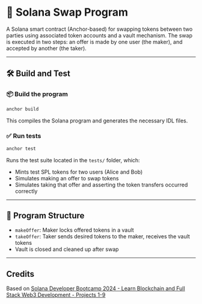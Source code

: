 # 🔄 Solana Swap Program

A Solana smart contract (Anchor-based) for swapping tokens between two parties using associated token accounts and a vault mechanism. The swap is executed in two steps: an offer is made by one user (the maker), and accepted by another (the taker).

---

## 🛠️ Build and Test

### 📦 Build the program

```bash
anchor build
```

This compiles the Solana program and generates the necessary IDL files.

### ✅ Run tests

```bash
anchor test
```

Runs the test suite located in the `tests/` folder, which:

- Mints test SPL tokens for two users (Alice and Bob)
- Simulates making an offer to swap tokens
- Simulates taking that offer and asserting the token transfers occurred correctly

---

## 🧾 Program Structure

- `makeOffer`: Maker locks offered tokens in a vault
- `takeOffer`: Taker sends desired tokens to the maker, receives the vault tokens
- Vault is closed and cleaned up after swap

---

## Credits

Based on [Solana Developer Bootcamp 2024 - Learn Blockchain and Full Stack Web3 Development - Projects 1-9](https://www.youtube.com/watch?v=amAq-WHAFs8)
